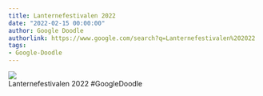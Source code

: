 ```yaml
---
title: Lanternefestivalen 2022
date: "2022-02-15 00:00:00"
author: Google Doodle
authorlink: https://www.google.com/search?q=Lanternefestivalen%202022
tags:
- Google-Doodle
---
```

<img src="https://www.google.com/logos/doodles/2022/lantern-festival-2022-6753651837109358.2-law.gif" referrerpolicy="no-referrer"><br>Lanternefestivalen 2022 #GoogleDoodle